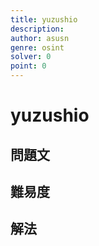 ```yaml
---
title: yuzushio
description: 
author: asusn
genre: osint
solver: 0 
point: 0
---
```


# yuzushio

## 問題文

## 難易度

## 解法
